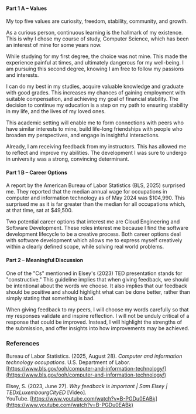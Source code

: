 #### Part 1 A – Values

My top five values are curiosity, freedom, stability, community, and growth.

As a curious person, continuous learning is the hallmark of my existence. This is why I chose my course of study, Computer Science, which has been an interest of mine for some years now. 

While studying for my first degree, the choice was not mine. This made the experience painful at times, and ultimately dangerous for my well-being. I am pursuing this second degree, knowing I am free to follow my passions and interests. 

I can do my best in my studies, acquire valuable knowledge and graduate with good grades. This increases my chances of gaining employment with suitable compensation, and achieving my goal of financial stability. The decision to continue my education is a step on my path to ensuring stability in my life, and the lives of my loved ones.

This academic setting will enable me to form connections with peers who have similar interests to mine, build life-long friendships with people who broaden my perspectives, and engage in insightful interactions. 

Already, I am receiving feedback from my instructors. This has allowed me to reflect and improve my abilities. The development I was sure to undergo in university was a strong, convincing determinant.

#### Part 1 B – Career Options

A report by the American Bureau of Labor Statistics (BLS, 2025) surprised me. They reported that the median annual wage for occupations in computer and information technology as of May 2024 was $104,990. This surprised me as it is far greater than the median for all occupations which, at that time, sat at $49,500.

Two potential career options that interest me are Cloud Engineering and Software Development. These roles interest me because I find the software development lifecycle to be a creative process. Both career options deal with software development which allows me to express myself creatively within a clearly defined scope, while solving real world problems.

#### Part 2 – Meaningful Discussion

One of the "Cs" mentioned in Elsey's (2023) TED presentation stands for "constructive." This guideline implies that when giving feedback, we should be intentional about the words we choose. It also implies that our feedback should be positive and should highlight what can be done better, rather than simply stating that something is bad.

When giving feedback to my peers, I will choose my words carefully so that my responses validate and inspire reflection. I will not be unduly critical of a response that could be improved. Instead, I will highlight the strengths of the submission, and offer insights into how improvements may be achieved.

### References

Bureau of Labor Statistics. (2025, August 28). _Computer and information technology occupations_. U.S. Department of Labor. [https://www.bls.gov/ooh/computer-and-information-technology/](https://www.bls.gov/ooh/computer-and-information-technology/)

Elsey, S. (2023, June 27). _Why feedback is important | Sam Elsey | TEDxLuxembourgCityED_ [Video]. YouTube. [https://www.youtube.com/watch?v=B-PGDu0EABk](https://www.youtube.com/watch?v=B-PGDu0EABk)